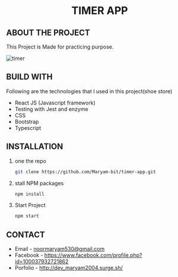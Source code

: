 
 
<!-- PROJECT LOGO -->
<br />
<div align="center">
  <h1 align="center">TIMER APP</h1>
</div>


<!-- ABOUT THE PROJECT -->
## ABOUT THE PROJECT
This Project is Made for practicing purpose.

![timer](https://user-images.githubusercontent.com/56764144/129858311-8542f0ee-ceac-4471-90a9-973cf71fed39.PNG)


## BUILD WITH

Following are the technologies that I used in this project(shoe store)
* React JS (Javascript framework)
* Testing with Jest and enzyme
* CSS
* Bootstrap
* Typescript



## INSTALLATION

1. one the repo
   ```sh
   git clone https://github.com/Maryam-bit/timer-app.git
   ```
2. stall NPM packages
   ```sh
   npm install
   ```
3. Start Project
    ```sh
    npm start
   ```



## CONTACT

* Email - noormaryam530@gmail.com
* Facebook - https://www.facebook.com/profile.php?id=100037932721862
* Porfolio - http://dev_maryam2004.surge.sh/
